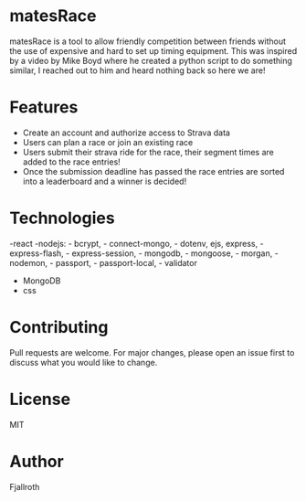 # matesRace
matesRace is a tool to allow friendly competition between friends without the use of expensive and hard to set up timing equipment. This was inspired by a video by Mike Boyd where he created a python script to do something similar, I reached out to him and heard nothing back so here we are!

# Features
- Create an account and authorize access to Strava data
- Users can plan a race or join an existing race
- Users submit their strava ride for the race, their segment times are added to the race entries!
- Once the submission deadline has passed the race entries are sorted into a leaderboard and a winner is decided!


# Technologies
-react
-nodejs:
    - bcrypt, 
    - connect-mongo, 
    - dotenv, ejs, express, 
    - express-flash, 
    - express-session, 
    - mongodb, 
    - mongoose, 
    - morgan, 
    - nodemon, 
    - passport, 
    - passport-local, 
    - validator
- MongoDB
- css

# Contributing
Pull requests are welcome. For major changes, please open an issue first to discuss what you would like to change.

# License
MIT

# Author
Fjallroth